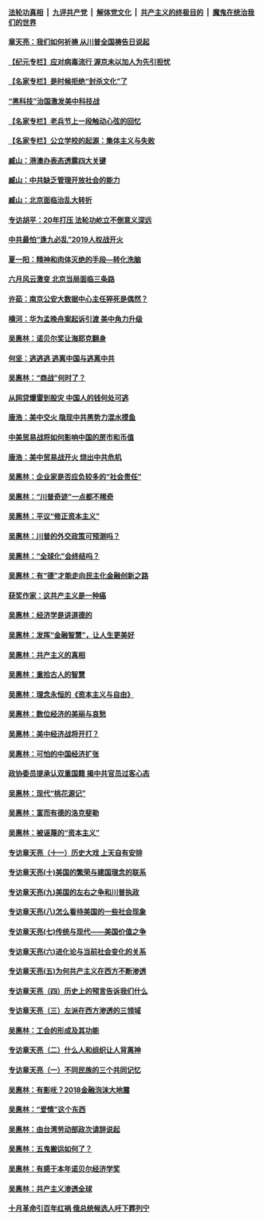 ####  [法轮功真相](../../../../basic/blob/master/README.md?t=07061102) &nbsp;|&nbsp; [九评共产党](../../../../9ping.md/blob/master/README.md?t=07061102) &nbsp;|&nbsp; [解体党文化](../../../../jtdwh.md/blob/master/README.md?t=07061102)  &nbsp;|&nbsp; [共产主义的终极目的](../../../../gczydzjmd.md/blob/master/README.md?t=07061102) &nbsp;|&nbsp; [魔鬼在统治我们的世界](../../../../mgztzwmdsj.md/blob/master/README.md?t=07061102) 

#### [章天亮：我们如何祈祷 从川普全国祷告日说起](../pages/nsc423/n11944627.md?t=07061102) 

#### [【纪元专栏】应对病毒流行 渥京未以加人为先引担忧](../pages/nsc423/n11875714.md?t=07061102) 

#### [【名家专栏】是时候拒绝“封杀文化”了](../pages/nsc423/n11814093.md?t=07061102) 

#### [“黑科技”治国激发美中科技战](../pages/nsc423/n11638056.md?t=07061102) 

#### [【名家专栏】老兵节上一段触动心弦的回忆](../pages/nsc423/n11646016.md?t=07061102) 

#### [【名家专栏】公立学校的起源：集体主义与失败](../pages/nsc423/n11601833.md?t=07061102) 

#### [臧山：港澳办表态透露四大关键](../pages/nsc423/n11421628.md?t=07061102) 

#### [臧山：中共缺乏管理开放社会的能力](../pages/nsc423/n11407457.md?t=07061102) 

#### [臧山：北京面临治乱大转折](../pages/nsc423/n11406895.md?t=07061102) 

#### [专访胡平：20年打压 法轮功屹立不倒意义深远](../pages/nsc423/n11398800.md?t=07061102) 

#### [中共最怕“逢九必乱”2019人权战开火](../pages/nsc423/n11385248.md?t=07061102) 

#### [夏一阳：精神和肉体灭绝的手段—转化洗脑](../pages/nsc423/n11368250.md?t=07061102) 

#### [六月风云激变 北京当局面临三条路](../pages/nsc423/n11313668.md?t=07061102) 

#### [许茹：南京公安大数据中心主任猝死是偶然？](../pages/nsc423/n11064744.md?t=07061102) 

#### [横河：华为孟晚舟案起诉引渡 美中角力升级](../pages/nsc423/n11027230.md?t=07061102) 

#### [吴惠林：诺贝尔奖让海耶克翻身](../pages/nsc423/n10890049.md?t=07061102) 

#### [何坚：逃逃逃 逃离中国与逃离中共](../pages/nsc423/n10592891.md?t=07061102) 

#### [吴惠林：“商战”何时了？](../pages/nsc423/n10573558.md?t=07061102) 

#### [从网贷爆雷到股灾 中国人的钱何处可逃](../pages/nsc423/n10572800.md?t=07061102) 

#### [唐浩：美中交火 隐现中共黑势力混水摸鱼](../pages/nsc423/n10544040.md?t=07061102) 

#### [中美贸易战将如何影响中国的房市和币值](../pages/nsc423/n10543697.md?t=07061102) 

#### [唐浩：美中贸易战开火 烧出中共危机](../pages/nsc423/n10540126.md?t=07061102) 

#### [吴惠林：企业家是否应负较多的“社会责任”](../pages/nsc423/n10535022.md?t=07061102) 

#### [吴惠林：“川普奇迹”一点都不稀奇](../pages/nsc423/n10512808.md?t=07061102) 

#### [吴惠林：平议“修正资本主义”](../pages/nsc423/n10495724.md?t=07061102) 

#### [吴惠林：川普的外交政策可预测吗？](../pages/nsc423/n10462387.md?t=07061102) 

#### [吴惠林：“全球化”会终结吗？](../pages/nsc423/n10452838.md?t=07061102) 

#### [吴惠林：有“德”才能走向民主化金融创新之路](../pages/nsc423/n10432292.md?t=07061102) 

#### [获奖作家：这共产主义是一种癌](../pages/nsc423/n10431541.md?t=07061102) 

#### [吴惠林：经济学是讲道德的](../pages/nsc423/n10398014.md?t=07061102) 

#### [吴惠林：发挥“金融智慧”，让人生更美好](../pages/nsc423/n10375019.md?t=07061102) 

#### [吴惠林：共产主义的真相](../pages/nsc423/n10351394.md?t=07061102) 

#### [吴惠林：重拾古人的智慧](../pages/nsc423/n10337691.md?t=07061102) 

#### [吴惠林：理念永恒的《资本主义与自由》](../pages/nsc423/n10316274.md?t=07061102) 

#### [吴惠林：数位经济的美丽与哀愁](../pages/nsc423/n10292946.md?t=07061102) 

#### [吴惠林：美中经济战将开打？](../pages/nsc423/n10258825.md?t=07061102) 

#### [吴惠林：可怕的中国经济扩张](../pages/nsc423/n10219147.md?t=07061102) 

#### [政协委员提承认双重国籍 揭中共官员过客心态](../pages/nsc423/n10208809.md?t=07061102) 

#### [吴惠林：现代“桃花源记”](../pages/nsc423/n10185234.md?t=07061102) 

#### [吴惠林：富而有德的洛克斐勒](../pages/nsc423/n10142264.md?t=07061102) 

#### [吴惠林：被诬蔑的“资本主义”](../pages/nsc423/n10124816.md?t=07061102) 

#### [专访章天亮（十一）历史大戏 上天自有安排](../pages/nsc423/n10094905.md?t=07061102) 

#### [专访章天亮(十)美国的繁荣与建国理念的联系](../pages/nsc423/n10094899.md?t=07061102) 

#### [专访章天亮(九)美国的左右之争和川普执政](../pages/nsc423/n10094889.md?t=07061102) 

#### [专访章天亮(八)怎么看待美国的一些社会现象](../pages/nsc423/n10094857.md?t=07061102) 

#### [专访章天亮(七)传统与现代——美国价值之争](../pages/nsc423/n10093140.md?t=07061102) 

#### [专访章天亮(六)进化论与当前社会变化的关系](../pages/nsc423/n10092036.md?t=07061102) 

#### [专访章天亮(五)为何共产主义在西方不断渗透](../pages/nsc423/n10083620.md?t=07061102) 

#### [专访章天亮（四）历史上的预言告诉我们什么](../pages/nsc423/n10083606.md?t=07061102) 

#### [专访章天亮（三）左派在西方渗透的三领域](../pages/nsc423/n10081115.md?t=07061102) 

#### [吴惠林：工会的形成及其功能](../pages/nsc423/n10080633.md?t=07061102) 

#### [专访章天亮（二）什么人和组织让人背离神](../pages/nsc423/n10076637.md?t=07061102) 

#### [专访章天亮（一）不同民族的三个共同记忆](../pages/nsc423/n10074188.md?t=07061102) 

#### [吴惠林：有影呒？2018金融泡沫大地震](../pages/nsc423/n10040534.md?t=07061102) 

#### [吴惠林：“爱情”这个东西](../pages/nsc423/n10019423.md?t=07061102) 

#### [吴惠林：由台湾劳动部政次请辞说起](../pages/nsc423/n9979679.md?t=07061102) 

#### [吴惠林：五鬼搬运如何了？](../pages/nsc423/n9925338.md?t=07061102) 

#### [吴惠林：有感于本年诺贝尔经济学奖](../pages/nsc423/n9871883.md?t=07061102) 

#### [吴惠林：共产主义渗透全球](../pages/nsc423/n9812748.md?t=07061102) 

#### [十月革命引百年红祸 俄总统候选人吁下葬列宁](../pages/nsc423/n9810182.md?t=07061102) 

